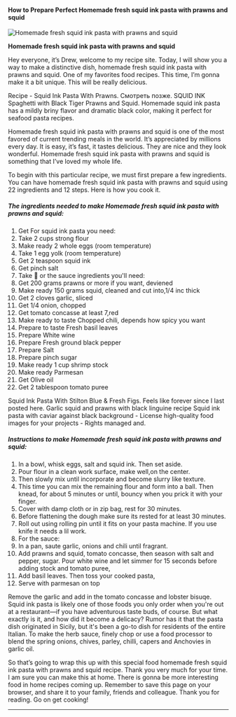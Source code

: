             

#### How to Prepare Perfect Homemade fresh squid ink pasta with prawns and squid

![Homemade fresh squid ink pasta with prawns and squid](https://img-global.cpcdn.com/recipes/658a48db346d3860/751x532cq70/homemade-fresh-squid-ink-pasta-with-prawns-and-squid-recipe-main-photo.jpg)

**Homemade fresh squid ink pasta with prawns and squid**

Hey everyone, it’s Drew, welcome to my recipe site. Today, I will show you a way to make a distinctive dish, homemade fresh squid ink pasta with prawns and squid. One of my favorites food recipes. This time, I’m gonna make it a bit unique. This will be really delicious.

Recipe - Squid Ink Pasta With Prawns. Смотреть позже. SQUID INK Spaghetti with Black Tiger Prawns and Squid. Homemade squid ink pasta has a mildly briny flavor and dramatic black color, making it perfect for seafood pasta recipes.

Homemade fresh squid ink pasta with prawns and squid is one of the most favored of current trending meals in the world. It’s appreciated by millions every day. It is easy, it’s fast, it tastes delicious. They are nice and they look wonderful. Homemade fresh squid ink pasta with prawns and squid is something that I’ve loved my whole life.

To begin with this particular recipe, we must first prepare a few ingredients. You can have homemade fresh squid ink pasta with prawns and squid using 22 ingredients and 12 steps. Here is how you cook it.

##### The ingredients needed to make Homemade fresh squid ink pasta with prawns and squid:

1.  Get For squid ink pasta you need:
2.  Take 2 cups strong flour
3.  Make ready 2 whole eggs (room temperature)
4.  Take 1 egg yolk (room temperature)
5.  Get 2 teaspoon squid ink
6.  Get pinch salt
7.  Take 🍝 or the sauce ingredients you'll need:
8.  Get 200 grams prawns or more if you want, deviened
9.  Make ready 150 grams squid, cleaned and cut into,1/4 inc thick
10.  Get 2 cloves garlic, sliced
11.  Get 1/4 onion, chopped
12.  Get tomato concasse at least 7,red
13.  Make ready to taste Chopped chili, depends how spicy you want
14.  Prepare to taste Fresh basil leaves
15.  Prepare White wine
16.  Prepare Fresh ground black pepper
17.  Prepare Salt
18.  Prepare pinch sugar
19.  Make ready 1 cup shrimp stock
20.  Make ready Parmesan
21.  Get Olive oil
22.  Get 2 tablespoon tomato puree

Squid Ink Pasta With Stilton Blue & Fresh Figs. Feels like forever since I last posted here. Garlic squid and prawns with black linguine recipe Squid ink pasta with caviar against black background - License high-quality food images for your projects - Rights managed and.

##### Instructions to make Homemade fresh squid ink pasta with prawns and squid:

1.  In a bowl, whisk eggs, salt and squid ink. Then set aside.
2.  Pour flour in a clean work surface, make well,on the center.
3.  Then slowly mix until incorporate and become slurry like texture.
4.  This time you can mix the remaining flour and form into a ball. Then knead, for about 5 minutes or until, bouncy when you prick it with your finger.
5.  Cover with damp cloth or in zip bag, rest for 30 minutes.
6.  Before flattening the dough make sure its rested for at least 30 minutes.
7.  Roll out using rolling pin until it fits on your pasta machine. If you use knife it needs a lil work.
8.  For the sauce:
9.  In a pan, saute garlic, onions and chili until fragrant.
10.  Add prawns and squid, tomato concasse, then season with salt and pepper, sugar. Pour white wine and let simmer for 15 seconds before adding stock and tomato puree,
11.  Add basil leaves. Then toss your cooked pasta,
12.  Serve with parmesan on top

Remove the garlic and add in the tomato concasse and lobster bisuqe. Squid ink pasta is likely one of those foods you only order when you're out at a restaurant—if you have adventurous taste buds, of course. But what exactly is it, and how did it become a delicacy? Rumor has it that the pasta dish originated in Sicily, but it's been a go-to dish for residents of the entire Italian. To make the herb sauce, finely chop or use a food processor to blend the spring onions, chives, parley, chilli, capers and Anchovies in garlic oil.

So that’s going to wrap this up with this special food homemade fresh squid ink pasta with prawns and squid recipe. Thank you very much for your time. I am sure you can make this at home. There is gonna be more interesting food in home recipes coming up. Remember to save this page on your browser, and share it to your family, friends and colleague. Thank you for reading. Go on get cooking!

* * *